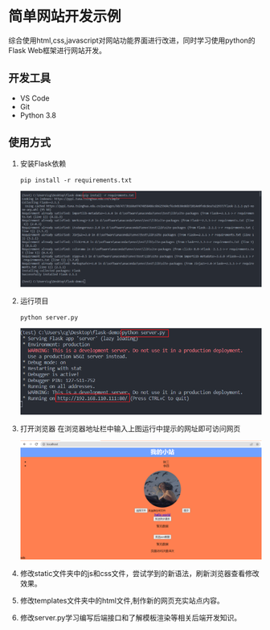 # 简单网站开发示例

综合使用html,css,javascript对网站功能界面进行改进，同时学习使用python的Flask Web框架进行网站开发。

## 开发工具

* VS Code
* Git
* Python 3.8
  
## 使用方式

1. 安装Flask依赖  

   `pip install -r requirements.txt`  

   ![alt 安装依赖](./static/img/img1.png)

2. 运行项目  

   `python server.py`  

   ![alt 运行项目](./static/img/img2.png)

3. 打开浏览器
   在浏览器地址栏中输入上图运行中提示的网址即可访问网页

   ![alt 网页界面](./static/img/img3.png)

4. 修改static文件夹中的js和css文件，尝试学到的新语法，刷新浏览器查看修改效果。

5. 修改templates文件夹中的html文件,制作新的网页充实站点内容。

6. 修改server.py学习编写后端接口和了解模板渲染等相关后端开发知识。
